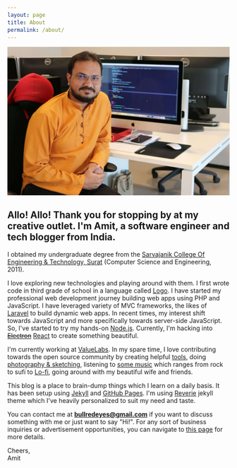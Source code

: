 ```yaml
---
layout: page
title: About
permalink: /about/
---
```


<p class="about-picture-container">
    <img src="/images/profilesnap.JPG" class="about-picture" alt="about-picture">
</p>

<h2 style="text-align: left;">Allo! Allo! Thank you for stopping by at my creative outlet. I'm Amit, a software engineer and tech blogger from India.</h2>

I obtained my undergraduate degree from the [Sarvajanik College Of Engineering & Technology, Surat](http://scet.ac.in) (Computer Science and Engineering, 2011).

I love exploring new technologies and playing around with them. I first wrote code in third grade of school in a language called [Logo](https://en.wikipedia.org/wiki/Logo_(programming_language)). I have started my professional web development journey building web apps using PHP and JavaScript. I have leveraged variety of MVC frameworks, the likes of [Laravel](http://laravel.com) to build dynamic web apps. In recent times, my interest shift towards JavaScript and more specifically towards server-side JavaScript. So, I've started to try my hands-on [Node.js](https://nodejs.org/en). Currently, I'm hacking into ~~[Electron](http://electron.atom.io)~~ [React](https://reactjs.org/) to create something beautiful.

I'm currently working at [ValueLabs](https://www.valuelabs.com). In my spare time, I love contributing towards the open source community by creating helpful [tools](https://github.com/amitmerchant1990), doing [photography & sketching](https://www.instagram.com/amit_merchant/), listening to [some music](https://music.amazon.in/user-playlists/56f836f23100415da095ac0b61f44c95i8n0) which ranges from rock to sufi to [Lo-fi](https://en.wikipedia.org/wiki/Lo-fi_music), going around with my beautiful wife and friends.

This blog is a place to brain-dump things which I learn on a daily basis. It has been setup using [Jekyll](http://jekyllrb.com) and [GitHub Pages](https://pages.github.com). I'm using [Reverie](https://github.com/amitmerchant1990/reverie) jekyll theme which I've heavily personalized to suit my need and taste.

You can contact me at **bullredeyes@gmail.com** if you want to discuss something with me or just want to say "Hi!". For any sort of business inquiries or advertisement opportunities, you can navigate to [this page](/contact) for more details.

<div>Cheers,</div>
<div>Amit</div>
